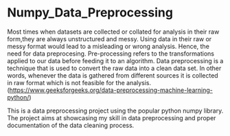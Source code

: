 # Numpy_Data_Preprocessing

Most times when datasets are collected or collated for analysis in their raw form,they are always unstructured and messy. Using data in their raw or messy format would lead to a misleading or wrong analysis. Hence, the need for data preprocesing. Pre-processing refers to the transformations applied to our data before feeding it to an algorithm. Data preprocessing is a technique that is used to convert the raw data into a clean data set. In other words, whenever the data is gathered from different sources it is collected in raw format which is not feasible for the analysis.(https://www.geeksforgeeks.org/data-preprocessing-machine-learning-python/)

This is a data preprocessing project using the popular python numpy library. The project aims at showcasing my skill in data preprocessing and proper documentation of the data cleaning process. 
